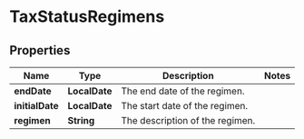 

# TaxStatusRegimens


## Properties

| Name | Type | Description | Notes |
|------------ | ------------- | ------------- | -------------|
|**endDate** | **LocalDate** | The end date of the regimen. |  |
|**initialDate** | **LocalDate** | The start date of the regimen. |  |
|**regimen** | **String** | The description of the regimen. |  |



